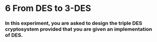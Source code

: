 # 6 From DES to 3-DES
### In this experiment, you are asked to design the triple DES cryptosystem provided that you are given an implementation of DES.
